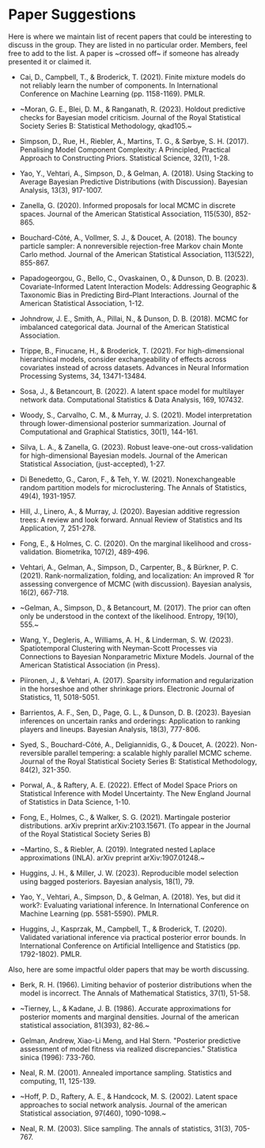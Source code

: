 # Paper Suggestions

Here is where we maintain list of recent papers that could be interesting to discuss in the group. They are listed in no particular order. Members, feel free to add to the list. A paper is ~crossed off~ if someone has already presented it or claimed it.

- Cai, D., Campbell, T., & Broderick, T. (2021). Finite mixture models do not reliably learn the number of components. In International Conference on Machine Learning (pp. 1158-1169). PMLR.

- ~Moran, G. E., Blei, D. M., & Ranganath, R. (2023). Holdout predictive checks for Bayesian model criticism. Journal of the Royal Statistical Society Series B: Statistical Methodology, qkad105.~

- Simpson, D., Rue, H., Riebler, A., Martins, T. G., & Sørbye, S. H. (2017). Penalising Model Component Complexity: A Principled, Practical Approach to Constructing Priors. Statistical Science, 32(1), 1-28.

- Yao, Y., Vehtari, A., Simpson, D., & Gelman, A. (2018). Using Stacking to Average Bayesian Predictive Distributions (with Discussion). Bayesian Analysis, 13(3), 917-1007.

- Zanella, G. (2020). Informed proposals for local MCMC in discrete spaces. Journal of the American Statistical Association, 115(530), 852-865.

- Bouchard-Côté, A., Vollmer, S. J., & Doucet, A. (2018). The bouncy particle sampler: A nonreversible rejection-free Markov chain Monte Carlo method. Journal of the American Statistical Association, 113(522), 855-867.

- Papadogeorgou, G., Bello, C., Ovaskainen, O., & Dunson, D. B. (2023). Covariate-Informed Latent Interaction Models: Addressing Geographic & Taxonomic Bias in Predicting Bird–Plant Interactions. Journal of the American Statistical Association, 1-12.

- Johndrow, J. E., Smith, A., Pillai, N., & Dunson, D. B. (2018). MCMC for imbalanced categorical data. Journal of the American Statistical Association.

- Trippe, B., Finucane, H., & Broderick, T. (2021). For high-dimensional hierarchical models, consider exchangeability of effects across covariates instead of across datasets. Advances in Neural Information Processing Systems, 34, 13471-13484.

- Sosa, J., & Betancourt, B. (2022). A latent space model for multilayer network data. Computational Statistics & Data Analysis, 169, 107432.

- Woody, S., Carvalho, C. M., & Murray, J. S. (2021). Model interpretation through lower-dimensional posterior summarization. Journal of Computational and Graphical Statistics, 30(1), 144-161.

- Silva, L. A., & Zanella, G. (2023). Robust leave-one-out cross-validation for high-dimensional Bayesian models. Journal of the American Statistical Association, (just-accepted), 1-27.

- Di Benedetto, G., Caron, F., & Teh, Y. W. (2021). Nonexchangeable random partition models for microclustering. The Annals of Statistics, 49(4), 1931-1957.

- Hill, J., Linero, A., & Murray, J. (2020). Bayesian additive regression trees: A review and look forward. Annual Review of Statistics and Its Application, 7, 251-278.

- Fong, E., & Holmes, C. C. (2020). On the marginal likelihood and cross-validation. Biometrika, 107(2), 489-496.

- Vehtari, A., Gelman, A., Simpson, D., Carpenter, B., & Bürkner, P. C. (2021). Rank-normalization, folding, and localization: An improved R ̂ for assessing convergence of MCMC (with discussion). Bayesian analysis, 16(2), 667-718.

- ~Gelman, A., Simpson, D., & Betancourt, M. (2017). The prior can often only be understood in the context of the likelihood. Entropy, 19(10), 555.~

- Wang, Y., Degleris, A., Williams, A. H., & Linderman, S. W. (2023). Spatiotemporal Clustering with Neyman-Scott Processes via Connections to Bayesian Nonparametric Mixture Models. Journal of the American Statistical Association (in Press).

- Piironen, J., & Vehtari, A. (2017). Sparsity information and regularization in the horseshoe and other shrinkage priors. Electronic Journal of Statistics, 11, 5018-5051.

- Barrientos, A. F., Sen, D., Page, G. L., & Dunson, D. B. (2023). Bayesian inferences on uncertain ranks and orderings: Application to ranking players and lineups. Bayesian Analysis, 18(3), 777-806.

- Syed, S., Bouchard-Côté, A., Deligiannidis, G., & Doucet, A. (2022). Non-reversible parallel tempering: a scalable highly parallel MCMC scheme. Journal of the Royal Statistical Society Series B: Statistical Methodology, 84(2), 321-350.

- Porwal, A., & Raftery, A. E. (2022). Effect of Model Space Priors on Statistical Inference with Model Uncertainty. The New England Journal of Statistics in Data Science, 1-10.

- Fong, E., Holmes, C., & Walker, S. G. (2021). Martingale posterior distributions. arXiv preprint arXiv:2103.15671. (To appear in the Journal of the Royal Statistical Society Series B)

- ~Martino, S., & Riebler, A. (2019). Integrated nested Laplace approximations (INLA). arXiv preprint arXiv:1907.01248.~

- Huggins, J. H., & Miller, J. W. (2023). Reproducible model selection using bagged posteriors. Bayesian analysis, 18(1), 79.

- Yao, Y., Vehtari, A., Simpson, D., & Gelman, A. (2018). Yes, but did it work?: Evaluating variational inference. In International Conference on Machine Learning (pp. 5581-5590). PMLR.

- Huggins, J., Kasprzak, M., Campbell, T., & Broderick, T. (2020). Validated variational inference via practical posterior error bounds. In International Conference on Artificial Intelligence and Statistics (pp. 1792-1802). PMLR.


Also, here are some impactful older papers that may be worth discussing.

- Berk, R. H. (1966). Limiting behavior of posterior distributions when the model is incorrect. The Annals of Mathematical Statistics, 37(1), 51-58.

- ~Tierney, L., & Kadane, J. B. (1986). Accurate approximations for posterior moments and marginal densities. Journal of the american statistical association, 81(393), 82-86.~

- Gelman, Andrew, Xiao-Li Meng, and Hal Stern. "Posterior predictive assessment of model fitness via realized discrepancies." Statistica sinica (1996): 733-760.

- Neal, R. M. (2001). Annealed importance sampling. Statistics and computing, 11, 125-139.

- ~Hoff, P. D., Raftery, A. E., & Handcock, M. S. (2002). Latent space approaches to social network analysis. Journal of the american Statistical association, 97(460), 1090-1098.~

- Neal, R. M. (2003). Slice sampling. The annals of statistics, 31(3), 705-767.

